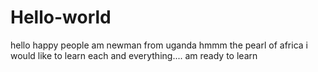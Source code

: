 # Hello-world
hello happy people
am newman from uganda hmmm the pearl of africa
i would like to learn each and everything....
am ready to learn
